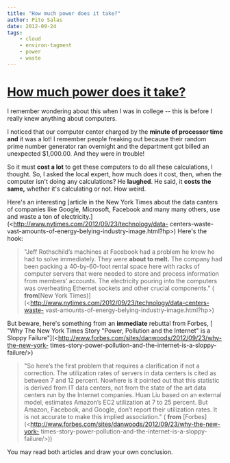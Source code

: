 ```yaml
---
title: "How much power does it take?"
author: Pito Salas
date: 2012-09-24
tags:
    - cloud
    - environ-tagment
    - power
    - waste
---
```

# [How much power does it take?](None)




I remember wondering about this when I was in college -- this is before I
really knew anything about computers.

I noticed that our computer center charged by the **minute of processor time
and** it was a lot! I remember people freaking out because their random prime
number generator ran overnight and the department got billed an unexpected
$1,000.00. And they were in trouble!

So it must **cost a lot** to get these computers to do all these calculations,
I thought. So, I asked the local expert, how much does it cost, then, when the
computer isn't doing any calculations? He **laughed**. He said, it **costs the
same,** whether it's calculating or not. How weird.

Here's an interesting [article in the New York Times about the data canters of
companies like Google, Microsoft, Facebook and many many others, use and waste
a ton of electricity.](<http://www.nytimes.com/2012/09/23/technology/data-
centers-waste-vast-amounts-of-energy-belying-industry-image.html?hp>) Here's
the hook:

> "Jeff Rothschild’s machines at Facebook had a problem he knew he had to
> solve immediately. They were **about to melt.** The company had been packing
> a 40-by-60-foot rental space here with racks of computer servers that were
> needed to store and process information from members’ accounts. The
> electricity pouring into the computers was overheating Ethernet sockets and
> other crucial components." ( **from**[New York
> Times)](<http://www.nytimes.com/2012/09/23/technology/data-centers-waste-
> vast-amounts-of-energy-belying-industry-image.html?hp>)

But beware, here's something from an **immediate** rebuttal from Forbes, [
"Why The New York Times Story "Power, Pollution and the Internet" is a Sloppy
Failure"](<http://www.forbes.com/sites/danwoods/2012/09/23/why-the-new-york-
times-story-power-pollution-and-the-internet-is-a-sloppy-failure/>)

> "So here’s the first problem that requires a clarification if not a
> correction. The utilization rates of servers in data centers is cited as
> between 7 and 12 percent. Nowhere is it pointed out that this statistic is
> derived from IT data centers, not from the state of the art data centers run
> by the Internet companies. Huan Liu based on an external model, estimates
> Amazon’s EC2 utilization at 7 to 25 percent. But Amazon, Facebook, and
> Google, don’t report their utilization rates. It is not accurate to make
> this implied association." ( **from**
> [Forbes](<http://www.forbes.com/sites/danwoods/2012/09/23/why-the-new-york-
> times-story-power-pollution-and-the-internet-is-a-sloppy-failure/>))

You may read both articles and draw your own conclusion.


